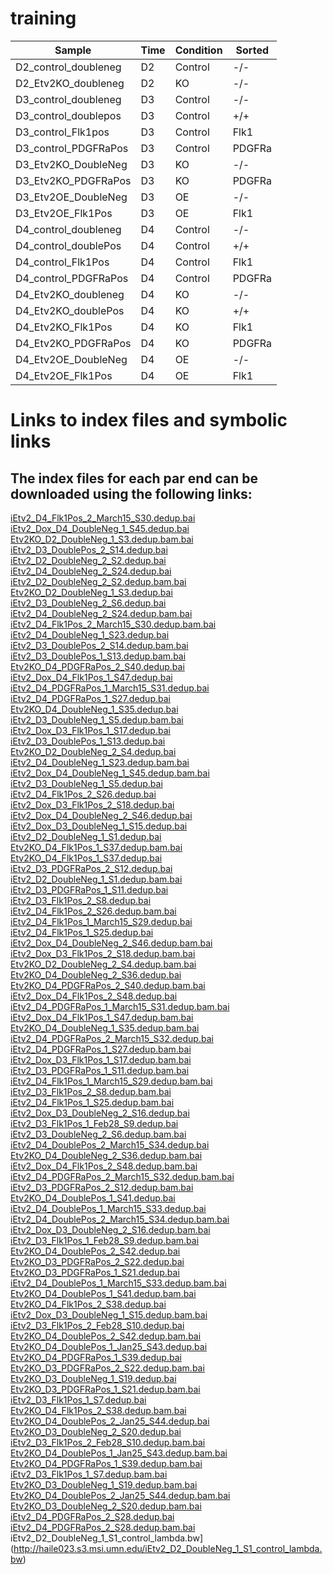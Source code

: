 # training

|       Sample            | Time   |  Condition   |    Sorted|
| ----------------------- |--------|------------- |----------|
| D2_control_doubleneg    |  D2     | Control     |   -/-    |
| D2_Etv2KO_doubleneg     |  D2     | KO          |   -/-    |
| D3_control_doubleneg    |  D3     | Control     |   -/-    |
| D3_control_doublepos    |  D3     | Control     |   +/+    |
| D3_control_Flk1pos      |  D3     | Control     |   Flk1   |
| D3_control_PDGFRaPos    |  D3     | Control     |   PDGFRa |
| D3_Etv2KO_DoubleNeg     |  D3     | KO          |   -/-    |
| D3_Etv2KO_PDGFRaPos     |  D3     | KO          |   PDGFRa |
| D3_Etv2OE_DoubleNeg     |  D3     | OE          |   -/-     |
| D3_Etv2OE_Flk1Pos       |  D3     | OE          |   Flk1    |
| D4_control_doubleneg    |  D4     | Control     |   -/-     |
| D4_control_doublePos    |  D4     | Control     |   +/+     |
| D4_control_Flk1Pos      |  D4     | Control     |   Flk1    |
| D4_control_PDGFRaPos    |  D4     | Control     |   PDGFRa  |
| D4_Etv2KO_doubleneg     |  D4     | KO          |  -/-      |
| D4_Etv2KO_doublePos     |  D4     | KO          |  +/+      |
| D4_Etv2KO_Flk1Pos       |  D4     | KO          |  Flk1     |
| D4_Etv2KO_PDGFRaPos     |  D4     | KO          |  PDGFRa   |
| D4_Etv2OE_DoubleNeg     |  D4     | OE          |  -/-      |
| D4_Etv2OE_Flk1Pos       |  D4     | OE          |  Flk1     |

# Links to index files and symbolic links
 ## The index files for each par end can be downloaded using the following links:
[iEtv2_D4_Flk1Pos_2_March15_S30.dedup.bai](https://haile023.s3.msi.umn.edu/iEtv2_D4_Flk1Pos_2_March15_S30.dedup.bai)<br> 
[iEtv2_Dox_D4_DoubleNeg_1_S45.dedup.bai](https://haile023.s3.msi.umn.edu/iEtv2_Dox_D4_DoubleNeg_1_S45.dedup.bai)<br> 
[Etv2KO_D2_DoubleNeg_1_S3.dedup.bam.bai](https://haile023.s3.msi.umn.edu/Etv2KO_D2_DoubleNeg_1_S3.dedup.bam.bai)<br> 
[iEtv2_D3_DoublePos_2_S14.dedup.bai](https://haile023.s3.msi.umn.edu/iEtv2_D3_DoublePos_2_S14.dedup.bai)<br> 
[iEtv2_D2_DoubleNeg_2_S2.dedup.bai](https://haile023.s3.msi.umn.edu/iEtv2_D2_DoubleNeg_2_S2.dedup.bai)<br> 
[iEtv2_D4_DoubleNeg_2_S24.dedup.bai](https://haile023.s3.msi.umn.edu/iEtv2_D4_DoubleNeg_2_S24.dedup.bai)<br> 
[iEtv2_D2_DoubleNeg_2_S2.dedup.bam.bai](https://haile023.s3.msi.umn.edu/iEtv2_D2_DoubleNeg_2_S2.dedup.bam.bai)<br> 
[Etv2KO_D2_DoubleNeg_1_S3.dedup.bai](https://haile023.s3.msi.umn.edu/Etv2KO_D2_DoubleNeg_1_S3.dedup.bai)<br> 
[iEtv2_D3_DoubleNeg_2_S6.dedup.bai](https://haile023.s3.msi.umn.edu/iEtv2_D3_DoubleNeg_2_S6.dedup.bai)<br> 
[iEtv2_D4_DoubleNeg_2_S24.dedup.bam.bai](https://haile023.s3.msi.umn.edu/iEtv2_D4_DoubleNeg_2_S24.dedup.bam.bai)<br> 
[iEtv2_D4_Flk1Pos_2_March15_S30.dedup.bam.bai](https://haile023.s3.msi.umn.edu/iEtv2_D4_Flk1Pos_2_March15_S30.dedup.bam.bai)<br> 
[iEtv2_D4_DoubleNeg_1_S23.dedup.bai](https://haile023.s3.msi.umn.edu/iEtv2_D4_DoubleNeg_1_S23.dedup.bai)<br> 
[iEtv2_D3_DoublePos_2_S14.dedup.bam.bai](https://haile023.s3.msi.umn.edu/iEtv2_D3_DoublePos_2_S14.dedup.bam.bai)<br> 
[iEtv2_D3_DoublePos_1_S13.dedup.bam.bai](https://haile023.s3.msi.umn.edu/iEtv2_D3_DoublePos_1_S13.dedup.bam.bai)<br> 
[Etv2KO_D4_PDGFRaPos_2_S40.dedup.bai](https://haile023.s3.msi.umn.edu/Etv2KO_D4_PDGFRaPos_2_S40.dedup.bai)<br> 
[iEtv2_Dox_D4_Flk1Pos_1_S47.dedup.bai](https://haile023.s3.msi.umn.edu/iEtv2_Dox_D4_Flk1Pos_1_S47.dedup.bai)<br> 
[iEtv2_D4_PDGFRaPos_1_March15_S31.dedup.bai](https://haile023.s3.msi.umn.edu/iEtv2_D4_PDGFRaPos_1_March15_S31.dedup.bai)<br> 
[iEtv2_D4_PDGFRaPos_1_S27.dedup.bai](https://haile023.s3.msi.umn.edu/iEtv2_D4_PDGFRaPos_1_S27.dedup.bai)<br> 
[Etv2KO_D4_DoubleNeg_1_S35.dedup.bai](https://haile023.s3.msi.umn.edu/Etv2KO_D4_DoubleNeg_1_S35.dedup.bai)<br> 
[iEtv2_D3_DoubleNeg_1_S5.dedup.bam.bai](https://haile023.s3.msi.umn.edu/iEtv2_D3_DoubleNeg_1_S5.dedup.bam.bai)<br> 
[iEtv2_Dox_D3_Flk1Pos_1_S17.dedup.bai](https://haile023.s3.msi.umn.edu/iEtv2_Dox_D3_Flk1Pos_1_S17.dedup.bai)<br> 
[iEtv2_D3_DoublePos_1_S13.dedup.bai](https://haile023.s3.msi.umn.edu/iEtv2_D3_DoublePos_1_S13.dedup.bai)<br> 
[Etv2KO_D2_DoubleNeg_2_S4.dedup.bai](https://haile023.s3.msi.umn.edu/Etv2KO_D2_DoubleNeg_2_S4.dedup.bai)<br> 
[iEtv2_D4_DoubleNeg_1_S23.dedup.bam.bai](https://haile023.s3.msi.umn.edu/iEtv2_D4_DoubleNeg_1_S23.dedup.bam.bai)<br> 
[iEtv2_Dox_D4_DoubleNeg_1_S45.dedup.bam.bai](https://haile023.s3.msi.umn.edu/iEtv2_Dox_D4_DoubleNeg_1_S45.dedup.bam.bai)<br> 
[iEtv2_D3_DoubleNeg_1_S5.dedup.bai](https://haile023.s3.msi.umn.edu/iEtv2_D3_DoubleNeg_1_S5.dedup.bai)<br> 
[iEtv2_D4_Flk1Pos_2_S26.dedup.bai](https://haile023.s3.msi.umn.edu/iEtv2_D4_Flk1Pos_2_S26.dedup.bai)<br> 
[iEtv2_Dox_D3_Flk1Pos_2_S18.dedup.bai](https://haile023.s3.msi.umn.edu/iEtv2_Dox_D3_Flk1Pos_2_S18.dedup.bai)<br> 
[iEtv2_Dox_D4_DoubleNeg_2_S46.dedup.bai](https://haile023.s3.msi.umn.edu/iEtv2_Dox_D4_DoubleNeg_2_S46.dedup.bai)<br> 
[iEtv2_Dox_D3_DoubleNeg_1_S15.dedup.bai](https://haile023.s3.msi.umn.edu/iEtv2_Dox_D3_DoubleNeg_1_S15.dedup.bai)<br> 
[iEtv2_D2_DoubleNeg_1_S1.dedup.bai](https://haile023.s3.msi.umn.edu/iEtv2_D2_DoubleNeg_1_S1.dedup.bai)<br> 
[Etv2KO_D4_Flk1Pos_1_S37.dedup.bam.bai](https://haile023.s3.msi.umn.edu/Etv2KO_D4_Flk1Pos_1_S37.dedup.bam.bai)<br> 
[Etv2KO_D4_Flk1Pos_1_S37.dedup.bai](https://haile023.s3.msi.umn.edu/Etv2KO_D4_Flk1Pos_1_S37.dedup.bai)<br> 
[iEtv2_D3_PDGFRaPos_2_S12.dedup.bai](https://haile023.s3.msi.umn.edu/iEtv2_D3_PDGFRaPos_2_S12.dedup.bai)<br> 
[iEtv2_D2_DoubleNeg_1_S1.dedup.bam.bai](https://haile023.s3.msi.umn.edu/iEtv2_D2_DoubleNeg_1_S1.dedup.bam.bai)<br> 
[iEtv2_D3_PDGFRaPos_1_S11.dedup.bai](https://haile023.s3.msi.umn.edu/iEtv2_D3_PDGFRaPos_1_S11.dedup.bai)<br> 
[iEtv2_D3_Flk1Pos_2_S8.dedup.bai](https://haile023.s3.msi.umn.edu/iEtv2_D3_Flk1Pos_2_S8.dedup.bai)<br> 
[iEtv2_D4_Flk1Pos_2_S26.dedup.bam.bai](https://haile023.s3.msi.umn.edu/iEtv2_D4_Flk1Pos_2_S26.dedup.bam.bai)<br> 
[iEtv2_D4_Flk1Pos_1_March15_S29.dedup.bai](https://haile023.s3.msi.umn.edu/iEtv2_D4_Flk1Pos_1_March15_S29.dedup.bai)<br> 
[iEtv2_D4_Flk1Pos_1_S25.dedup.bai](https://haile023.s3.msi.umn.edu/iEtv2_D4_Flk1Pos_1_S25.dedup.bai)<br> 
[iEtv2_Dox_D4_DoubleNeg_2_S46.dedup.bam.bai](https://haile023.s3.msi.umn.edu/iEtv2_Dox_D4_DoubleNeg_2_S46.dedup.bam.bai)<br> 
[iEtv2_Dox_D3_Flk1Pos_2_S18.dedup.bam.bai](https://haile023.s3.msi.umn.edu/iEtv2_Dox_D3_Flk1Pos_2_S18.dedup.bam.bai)<br> 
[Etv2KO_D2_DoubleNeg_2_S4.dedup.bam.bai](https://haile023.s3.msi.umn.edu/Etv2KO_D2_DoubleNeg_2_S4.dedup.bam.bai)<br> 
[Etv2KO_D4_DoubleNeg_2_S36.dedup.bai](https://haile023.s3.msi.umn.edu/Etv2KO_D4_DoubleNeg_2_S36.dedup.bai)<br> 
[Etv2KO_D4_PDGFRaPos_2_S40.dedup.bam.bai](https://haile023.s3.msi.umn.edu/Etv2KO_D4_PDGFRaPos_2_S40.dedup.bam.bai)<br> 
[iEtv2_Dox_D4_Flk1Pos_2_S48.dedup.bai](https://haile023.s3.msi.umn.edu/iEtv2_Dox_D4_Flk1Pos_2_S48.dedup.bai)<br> 
[iEtv2_D4_PDGFRaPos_1_March15_S31.dedup.bam.bai](https://haile023.s3.msi.umn.edu/iEtv2_D4_PDGFRaPos_1_March15_S31.dedup.bam.bai)<br> 
[iEtv2_Dox_D4_Flk1Pos_1_S47.dedup.bam.bai](https://haile023.s3.msi.umn.edu/iEtv2_Dox_D4_Flk1Pos_1_S47.dedup.bam.bai)<br> 
[Etv2KO_D4_DoubleNeg_1_S35.dedup.bam.bai](https://haile023.s3.msi.umn.edu/Etv2KO_D4_DoubleNeg_1_S35.dedup.bam.bai)<br> 
[iEtv2_D4_PDGFRaPos_2_March15_S32.dedup.bai](https://haile023.s3.msi.umn.edu/iEtv2_D4_PDGFRaPos_2_March15_S32.dedup.bai)<br> 
[iEtv2_D4_PDGFRaPos_1_S27.dedup.bam.bai](https://haile023.s3.msi.umn.edu/iEtv2_D4_PDGFRaPos_1_S27.dedup.bam.bai)<br> 
[iEtv2_Dox_D3_Flk1Pos_1_S17.dedup.bam.bai](https://haile023.s3.msi.umn.edu/iEtv2_Dox_D3_Flk1Pos_1_S17.dedup.bam.bai)<br> 
[iEtv2_D3_PDGFRaPos_1_S11.dedup.bam.bai](https://haile023.s3.msi.umn.edu/iEtv2_D3_PDGFRaPos_1_S11.dedup.bam.bai)<br> 
[iEtv2_D4_Flk1Pos_1_March15_S29.dedup.bam.bai](https://haile023.s3.msi.umn.edu/iEtv2_D4_Flk1Pos_1_March15_S29.dedup.bam.bai)<br> 
[iEtv2_D3_Flk1Pos_2_S8.dedup.bam.bai](https://haile023.s3.msi.umn.edu/iEtv2_D3_Flk1Pos_2_S8.dedup.bam.bai)<br> 
[iEtv2_D4_Flk1Pos_1_S25.dedup.bam.bai](https://haile023.s3.msi.umn.edu/iEtv2_D4_Flk1Pos_1_S25.dedup.bam.bai)<br> 
[iEtv2_Dox_D3_DoubleNeg_2_S16.dedup.bai](https://haile023.s3.msi.umn.edu/iEtv2_Dox_D3_DoubleNeg_2_S16.dedup.bai)<br> 
[iEtv2_D3_Flk1Pos_1_Feb28_S9.dedup.bai](https://haile023.s3.msi.umn.edu/iEtv2_D3_Flk1Pos_1_Feb28_S9.dedup.bai)<br> 
[iEtv2_D3_DoubleNeg_2_S6.dedup.bam.bai](https://haile023.s3.msi.umn.edu/iEtv2_D3_DoubleNeg_2_S6.dedup.bam.bai)<br> 
[iEtv2_D4_DoublePos_2_March15_S34.dedup.bai](https://haile023.s3.msi.umn.edu/iEtv2_D4_DoublePos_2_March15_S34.dedup.bai)<br> 
[Etv2KO_D4_DoubleNeg_2_S36.dedup.bam.bai](https://haile023.s3.msi.umn.edu/Etv2KO_D4_DoubleNeg_2_S36.dedup.bam.bai)<br> 
[iEtv2_Dox_D4_Flk1Pos_2_S48.dedup.bam.bai](https://haile023.s3.msi.umn.edu/iEtv2_Dox_D4_Flk1Pos_2_S48.dedup.bam.bai)<br> 
[iEtv2_D4_PDGFRaPos_2_March15_S32.dedup.bam.bai](https://haile023.s3.msi.umn.edu/iEtv2_D4_PDGFRaPos_2_March15_S32.dedup.bam.bai)<br> 
[iEtv2_D3_PDGFRaPos_2_S12.dedup.bam.bai](https://haile023.s3.msi.umn.edu/iEtv2_D3_PDGFRaPos_2_S12.dedup.bam.bai)<br> 
[Etv2KO_D4_DoublePos_1_S41.dedup.bai](https://haile023.s3.msi.umn.edu/Etv2KO_D4_DoublePos_1_S41.dedup.bai)<br> 
[iEtv2_D4_DoublePos_1_March15_S33.dedup.bai](https://haile023.s3.msi.umn.edu/iEtv2_D4_DoublePos_1_March15_S33.dedup.bai)<br> 
[iEtv2_D4_DoublePos_2_March15_S34.dedup.bam.bai](https://haile023.s3.msi.umn.edu/iEtv2_D4_DoublePos_2_March15_S34.dedup.bam.bai)<br> 
[iEtv2_Dox_D3_DoubleNeg_2_S16.dedup.bam.bai](https://haile023.s3.msi.umn.edu/iEtv2_Dox_D3_DoubleNeg_2_S16.dedup.bam.bai)<br> 
[iEtv2_D3_Flk1Pos_1_Feb28_S9.dedup.bam.bai](https://haile023.s3.msi.umn.edu/iEtv2_D3_Flk1Pos_1_Feb28_S9.dedup.bam.bai)<br> 
[Etv2KO_D4_DoublePos_2_S42.dedup.bai](https://haile023.s3.msi.umn.edu/Etv2KO_D4_DoublePos_2_S42.dedup.bai)<br> 
[Etv2KO_D3_PDGFRaPos_2_S22.dedup.bai](https://haile023.s3.msi.umn.edu/Etv2KO_D3_PDGFRaPos_2_S22.dedup.bai)<br> 
[Etv2KO_D3_PDGFRaPos_1_S21.dedup.bai](https://haile023.s3.msi.umn.edu/Etv2KO_D3_PDGFRaPos_1_S21.dedup.bai)<br> 
[iEtv2_D4_DoublePos_1_March15_S33.dedup.bam.bai](https://haile023.s3.msi.umn.edu/iEtv2_D4_DoublePos_1_March15_S33.dedup.bam.bai)<br> 
[Etv2KO_D4_DoublePos_1_S41.dedup.bam.bai](https://haile023.s3.msi.umn.edu/Etv2KO_D4_DoublePos_1_S41.dedup.bam.bai)<br> 
[Etv2KO_D4_Flk1Pos_2_S38.dedup.bai](https://haile023.s3.msi.umn.edu/Etv2KO_D4_Flk1Pos_2_S38.dedup.bai)<br> 
[iEtv2_Dox_D3_DoubleNeg_1_S15.dedup.bam.bai](https://haile023.s3.msi.umn.edu/iEtv2_Dox_D3_DoubleNeg_1_S15.dedup.bam.bai)<br> 
[iEtv2_D3_Flk1Pos_2_Feb28_S10.dedup.bai](https://haile023.s3.msi.umn.edu/iEtv2_D3_Flk1Pos_2_Feb28_S10.dedup.bai)<br> 
[Etv2KO_D4_DoublePos_2_S42.dedup.bam.bai](https://haile023.s3.msi.umn.edu/Etv2KO_D4_DoublePos_2_S42.dedup.bam.bai)<br> 
[Etv2KO_D4_DoublePos_1_Jan25_S43.dedup.bai](https://haile023.s3.msi.umn.edu/Etv2KO_D4_DoublePos_1_Jan25_S43.dedup.bai)<br> 
[Etv2KO_D4_PDGFRaPos_1_S39.dedup.bai](https://haile023.s3.msi.umn.edu/Etv2KO_D4_PDGFRaPos_1_S39.dedup.bai)<br> 
[Etv2KO_D3_PDGFRaPos_2_S22.dedup.bam.bai](https://haile023.s3.msi.umn.edu/Etv2KO_D3_PDGFRaPos_2_S22.dedup.bam.bai)<br> 
[Etv2KO_D3_DoubleNeg_1_S19.dedup.bai](https://haile023.s3.msi.umn.edu/Etv2KO_D3_DoubleNeg_1_S19.dedup.bai)<br> 
[Etv2KO_D3_PDGFRaPos_1_S21.dedup.bam.bai](https://haile023.s3.msi.umn.edu/Etv2KO_D3_PDGFRaPos_1_S21.dedup.bam.bai)<br> 
[iEtv2_D3_Flk1Pos_1_S7.dedup.bai](https://haile023.s3.msi.umn.edu/iEtv2_D3_Flk1Pos_1_S7.dedup.bai)<br> 
[Etv2KO_D4_Flk1Pos_2_S38.dedup.bam.bai](https://haile023.s3.msi.umn.edu/Etv2KO_D4_Flk1Pos_2_S38.dedup.bam.bai)<br> 
[Etv2KO_D4_DoublePos_2_Jan25_S44.dedup.bai](https://haile023.s3.msi.umn.edu/Etv2KO_D4_DoublePos_2_Jan25_S44.dedup.bai)<br> 
[Etv2KO_D3_DoubleNeg_2_S20.dedup.bai](https://haile023.s3.msi.umn.edu/Etv2KO_D3_DoubleNeg_2_S20.dedup.bai)<br> 
[iEtv2_D3_Flk1Pos_2_Feb28_S10.dedup.bam.bai](https://haile023.s3.msi.umn.edu/iEtv2_D3_Flk1Pos_2_Feb28_S10.dedup.bam.bai)<br> 
[Etv2KO_D4_DoublePos_1_Jan25_S43.dedup.bam.bai](https://haile023.s3.msi.umn.edu/Etv2KO_D4_DoublePos_1_Jan25_S43.dedup.bam.bai)<br> 
[Etv2KO_D4_PDGFRaPos_1_S39.dedup.bam.bai](https://haile023.s3.msi.umn.edu/Etv2KO_D4_PDGFRaPos_1_S39.dedup.bam.bai)<br> 
[iEtv2_D3_Flk1Pos_1_S7.dedup.bam.bai](https://haile023.s3.msi.umn.edu/iEtv2_D3_Flk1Pos_1_S7.dedup.bam.bai)<br> 
[Etv2KO_D3_DoubleNeg_1_S19.dedup.bam.bai](https://haile023.s3.msi.umn.edu/Etv2KO_D3_DoubleNeg_1_S19.dedup.bam.bai)<br> 
[Etv2KO_D4_DoublePos_2_Jan25_S44.dedup.bam.bai](https://haile023.s3.msi.umn.edu/Etv2KO_D4_DoublePos_2_Jan25_S44.dedup.bam.bai)<br> 
[Etv2KO_D3_DoubleNeg_2_S20.dedup.bam.bai](https://haile023.s3.msi.umn.edu/Etv2KO_D3_DoubleNeg_2_S20.dedup.bam.bai)<br> 
[iEtv2_D4_PDGFRaPos_2_S28.dedup.bai](https://haile023.s3.msi.umn.edu/iEtv2_D4_PDGFRaPos_2_S28.dedup.bai)<br> 
[iEtv2_D4_PDGFRaPos_2_S28.dedup.bam.bai](https://haile023.s3.msi.umn.edu/iEtv2_D4_PDGFRaPos_2_S28.dedup.bam.bai)<br>
iEtv2_D2_DoubleNeg_1_S1_control_lambda.bw](http://haile023.s3.msi.umn.edu/iEtv2_D2_DoubleNeg_1_S1_control_lambda.bw)
